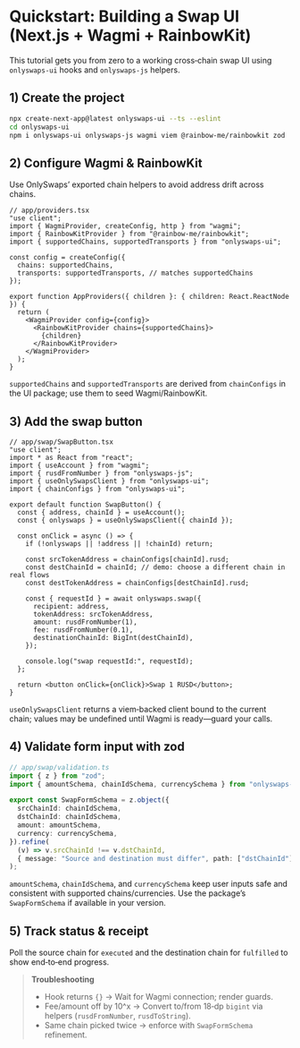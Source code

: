 # Quickstart: Building a Swap UI (Next.js + Wagmi + RainbowKit)

This tutorial gets you from zero to a working cross‑chain swap UI using `onlyswaps-ui` hooks and `onlyswaps-js` helpers.

## 1) Create the project

```bash
npx create-next-app@latest onlyswaps-ui --ts --eslint
cd onlyswaps-ui
npm i onlyswaps-ui onlyswaps-js wagmi viem @rainbow-me/rainbowkit zod
```

## 2) Configure Wagmi & RainbowKit

Use OnlySwaps’ exported chain helpers to avoid address drift across chains.

```tsx
// app/providers.tsx
"use client";
import { WagmiProvider, createConfig, http } from "wagmi";
import { RainbowKitProvider } from "@rainbow-me/rainbowkit";
import { supportedChains, supportedTransports } from "onlyswaps-ui";

const config = createConfig({
  chains: supportedChains,
  transports: supportedTransports, // matches supportedChains
});

export function AppProviders({ children }: { children: React.ReactNode }) {
  return (
    <WagmiProvider config={config}>
      <RainbowKitProvider chains={supportedChains}>
        {children}
      </RainbowKitProvider>
    </WagmiProvider>
  );
}
```

`supportedChains` and `supportedTransports` are derived from `chainConfigs` in the UI package; use them to seed Wagmi/RainbowKit.  

## 3) Add the swap button

```tsx
// app/swap/SwapButton.tsx
"use client";
import * as React from "react";
import { useAccount } from "wagmi";
import { rusdFromNumber } from "onlyswaps-js";
import { useOnlySwapsClient } from "onlyswaps-ui";
import { chainConfigs } from "onlyswaps-ui";

export default function SwapButton() {
  const { address, chainId } = useAccount();
  const { onlyswaps } = useOnlySwapsClient({ chainId });

  const onClick = async () => {
    if (!onlyswaps || !address || !chainId) return;

    const srcTokenAddress = chainConfigs[chainId].rusd;
    const destChainId = chainId; // demo: choose a different chain in real flows
    const destTokenAddress = chainConfigs[destChainId].rusd;

    const { requestId } = await onlyswaps.swap({
      recipient: address,
      tokenAddress: srcTokenAddress,
      amount: rusdFromNumber(1),
      fee: rusdFromNumber(0.1),
      destinationChainId: BigInt(destChainId),
    });

    console.log("swap requestId:", requestId);
  };

  return <button onClick={onClick}>Swap 1 RUSD</button>;
}
```

`useOnlySwapsClient` returns a viem‑backed client bound to the current chain; values may be undefined until Wagmi is ready—guard your calls. 

## 4) Validate form input with zod

```ts
// app/swap/validation.ts
import { z } from "zod";
import { amountSchema, chainIdSchema, currencySchema } from "onlyswaps-ui";

export const SwapFormSchema = z.object({
  srcChainId: chainIdSchema,
  dstChainId: chainIdSchema,
  amount: amountSchema,
  currency: currencySchema,
}).refine(
  (v) => v.srcChainId !== v.dstChainId,
  { message: "Source and destination must differ", path: ["dstChainId"] }
);
```

`amountSchema`, `chainIdSchema`, and `currencySchema` keep user inputs safe and consistent with supported chains/currencies. Use the package’s `SwapFormSchema` if available in your version. 

## 5) Track status & receipt

Poll the source chain for `executed` and the destination chain for `fulfilled` to show end‑to‑end progress. 

> **Troubleshooting**
>
> * Hook returns `{}` → Wait for Wagmi connection; render guards.
> * Fee/amount off by 10^x → Convert to/from 18‑dp `bigint` via helpers (`rusdFromNumber`, `rusdToString`).
> * Same chain picked twice → enforce with `SwapFormSchema` refinement. 

